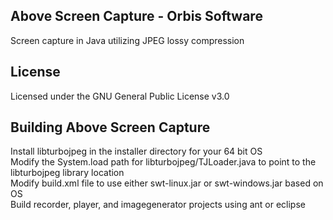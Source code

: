 Above Screen Capture - Orbis Software
-------------------------------------
Screen capture in Java utilizing JPEG lossy compression

License
-------
Licensed under the GNU General Public License v3.0

Building Above Screen Capture
-----------------------------
Install libturbojpeg in the installer directory for your 64 bit OS  
Modify the System.load path for libturbojpeg/TJLoader.java to point to the libturbojpeg library location  
Modify build.xml file to use either swt-linux.jar or swt-windows.jar based on OS  
Build recorder, player, and imagegenerator projects using ant or eclipse  
